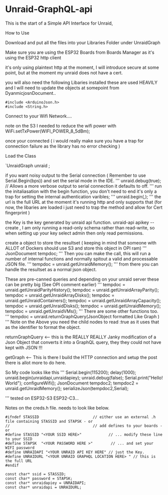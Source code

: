 

# Unraid-GraphQL-api
This is the start of a Simple API Interface for Unraid,

How to Use

Download and put all the files into your Libraries Folder under UnraidGraph

Make sure you are using the ESP32 Boards from Boards Manager as it's using the ESP32 http client 

it's only using plaintext http at the moment, I will introduce secure at some point, but at the moment my unraid does not have a cert. 

you will also need the following Libaries installed these are used HEAVILY and I will need to update the objects at somepoint from DyanmicjosnDocument.. 

```
#include <ArduinoJson.h>
#include <String.h>
```

Connect to your Wifi Network.... 

note on the S3 I needed to reduce the wifi power with WiFi.setTxPower(WIFI_POWER_8_5dBm);

once your connected ( i would really make sure you have a trap for connection failure as the library has no error checking ) 

Load the Class 


`UnraidGraph unraid ;


if you want noisy output to the Serial connection ( Remember to use Serial.Begin(bps)) and set the serial mode in the IDE. 
'''
unraid.debug(true); // Allows a more verbose output to serial connection it defaults to off. 
'''
run the initaliasation with the begin function, you don't need to end it's only a trap for setting the internal authentication varibles; 
'''
unraid.begin(<URL>,<KEY>);
'''
the url is the full URL at the moment it's running http and only supports that (for now, the libaries are loaded i just need to trap the method and allow for Cert fingerprint )

the Key is the key generated by unraid api function. unraid-api apikey --create , I am only running a read-only schema rather than read-write, so when setting up your key select admin then only read permissions. 

create a object to store the resultset ( keeping in mind that someone with ALLOT of Dockers should use S3 and store this object in OPI ram)
'''
JsonDocument tempdoc;
'''
Then you can make the call, this will run a number of internal functions and normally spitout a valid and processable JSON file. 
'''
tempdoc = unraid.getUnraidMemory();
'''
from there you can handle the resultset as a normal json object.

These are pre-canned queries and depending on your unraid server these can be pretty big (See OPI comment earlier)
'''
tempdoc = unraid.getUnraidParityHistory();
tempdoc = unraid.getUnraidArrayParity();
tempdoc = unraid.getUnraidArrayDisks();
tempdoc = unraid.getUnraidContainers();
tempdoc = unraid.getUnraidArrayCapacity();
tempdoc = unraid.getUnraidDisks();
tempdoc = unraid.getUnraidMemory();
tempdoc = unraid.getUnraidVMs();
'''
There are some other functions too. 
'''
tempdoc = unraid.returnGraphQuery(JsonObject formatted Like Graph )
'''
Note on the Above you need the child nodes to read :true as it uses that as the identifier to format the object. 

returnGraphQuery <-- this is the REALLY REALLY Janky modification of a Json Object that converts it into a GraphQL query, they they could not have kept with JSON !!! 

getGraph <-- This is there I build the HTTP connection and setup the post there is allot more to do here. 

So My code looks like this 
'''
  Serial.begin(115200);
  delay(1000);
  unraid.begin(unraidapi,unraidapiey);
  unraid.debug(false);
  Serial.print("Hello! World");
  configureWifi();
  JsonDocument tempdoc2;
  tempdoc2 = unraid.getUnraidMemory();
  serializeJson(tempdoc2,Serial);

'''
tested on ESP32-S3 ESP32-C3... 


Notes on the creds.h file. needs to look like below. 

```
#ifndef STASSID                        // either use an external .h file containing STASSID and STAPSK - or 
//                                     // add defines to your boards - or
#define STASSID "<YOUR SSID HERE>"            // ... modify these line to your SSID
#define STAPSK  "<YOUR PASSWORD HERE >"        // ... and set your WIFI password
#define UNRAIDAPI "<YOUR UNRAID API KEY HERE" // just the Key. 
#define UNRAIDURL "<YOUR UNRAID GRAPHQL LOCATION HERE> " // this is the full URL 
#endif

const char* ssid = STASSID;
const char* password = STAPSK;
const char* unraidapiey = UNRAIDAPI;
const char* unraidapi = UNRAIDURL;
```
